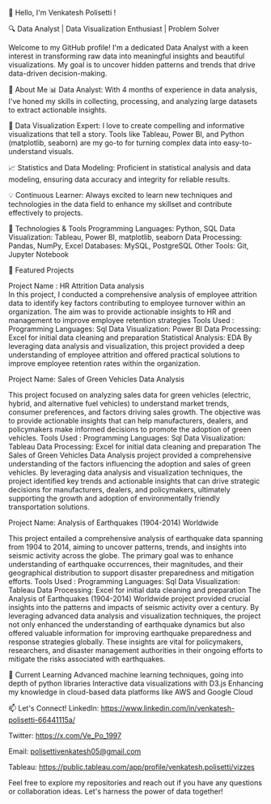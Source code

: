 👋 Hello, I'm  Venkatesh Polisetti !

🔍 Data Analyst | Data Visualization Enthusiast | Problem Solver

Welcome to my GitHub profile! I'm a dedicated Data Analyst with a keen interest in transforming raw data into meaningful insights and beautiful visualizations.
My goal is to uncover hidden patterns and trends that drive data-driven decision-making.

🚀 About Me
📊 Data Analyst: With 4 months  of experience in data analysis, I've honed my skills in collecting, processing, and analyzing large datasets to extract actionable insights.

🎨 Data Visualization Expert: I love to create compelling and informative visualizations that tell a story. Tools like Tableau, Power BI, and Python (matplotlib, seaborn) are my go-to for turning complex data into easy-to-understand visuals.

📈 Statistics and Data Modeling: Proficient in statistical analysis and data modeling, ensuring data accuracy and integrity for reliable results.

💡 Continuous Learner: Always excited to learn new techniques and technologies in the data field to enhance my skillset and contribute effectively to projects.

🔧 Technologies & Tools
Programming Languages: Python, SQL
Data Visualization: Tableau, Power BI, matplotlib, seaborn
Data Processing: Pandas, NumPy, Excel
Databases: MySQL, PostgreSQL
Other Tools: Git, Jupyter Notebook

📂 Featured Projects

Project Name : HR Attrition Data analysis  
In this project, I conducted a comprehensive analysis of employee attrition data to identify key factors contributing to employee turnover within an organization. The aim was to provide actionable insights to HR and management to improve employee retention strategies
Tools Used :
Programming Languages: Sql
Data Visualization: Power BI 
Data Processing: Excel for initial data cleaning and preparation
Statistical Analysis: EDA
By leveraging data analysis and visualization, this project provided a deep understanding of employee attrition and offered practical solutions to improve employee retention rates within the organization.

Project Name: Sales of Green Vehicles Data Analysis

This project focused on analyzing sales data for green vehicles (electric, hybrid, and alternative fuel vehicles) to understand market trends, consumer preferences, and factors driving sales growth. The objective was to provide actionable insights that can help manufacturers, dealers, and policymakers make informed decisions to promote the adoption of green vehicles.
Tools Used : 
Programming Languages: Sql
Data Visualization: Tableau
Data Processing: Excel for initial data cleaning and preparation
The Sales of Green Vehicles Data Analysis project provided a comprehensive understanding of the factors influencing the adoption and sales of green vehicles. By leveraging data analysis and visualization techniques, the project identified key trends and actionable insights that can drive strategic decisions for manufacturers, dealers, and policymakers, ultimately supporting the growth and adoption of environmentally friendly transportation solutions.


Project Name:
Analysis of Earthquakes (1904-2014) Worldwide

This project entailed a comprehensive analysis of earthquake data spanning from 1904 to 2014, aiming to uncover patterns, trends, and insights into seismic activity across the globe. The primary goal was to enhance understanding of earthquake occurrences, their magnitudes, and their geographical distribution to support disaster preparedness and mitigation efforts.
Tools Used : 
Programming Languages: Sql
Data Visualization: Tableau
Data Processing: Excel for initial data cleaning and preparation
The Analysis of Earthquakes (1904-2014) Worldwide project provided crucial insights into the patterns and impacts of seismic activity over a century. By leveraging advanced data analysis and visualization techniques, the project not only enhanced the understanding of earthquake dynamics but also offered valuable information for improving earthquake preparedness and response strategies globally. These insights are vital for policymakers, researchers, and disaster management authorities in their ongoing efforts to mitigate the risks associated with earthquakes.

🌱 Current Learning
Advanced machine learning techniques, going into depth of python libraries 
Interactive data visualizations with D3.js
Enhancing my knowledge in cloud-based data platforms like AWS and Google Cloud

📫 Let's Connect!
LinkedIn: https://www.linkedin.com/in/venkatesh-polisetti-66441115a/

Twitter: https://x.com/Ve_Po_1997

Email: polisettivenkatesh05@gmail.com

Tableau: https://public.tableau.com/app/profile/venkatesh.polisetti/vizzes

Feel free to explore my repositories and reach out if you have any questions or collaboration ideas. Let's harness the power of data together!
